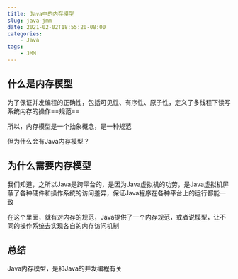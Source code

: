 ```yaml
---
title: Java中的内存模型
slug: java-jmm
date: 2021-02-02T18:55:20-08:00
categories:
    - Java
tags:
    - JMM
---
```

## 什么是内存模型

为了保证并发编程的正确性，包括可见性、有序性、原子性，定义了多线程下读写系统内存的操作==规范==

所以，内存模型是一个抽象概念，是一种规范

但为什么会有Java内存模型？


## 为什么需要内存模型

我们知道，之所以Java是跨平台的，是因为Java虚拟机的功劳，是Java虚拟机屏蔽了各种硬件和操作系统的访问差异，保证Java程序在各种平台上的运行都能一致

在这个里面，就有对内存的规范，Java提供了一个内存规范，或者说模型，让不同的操作系统去实现各自的内存访问机制


## 总结
Java内存模型，是和Java的并发编程有关